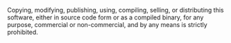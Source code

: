 Copying, modifying, publishing, using, compiling, selling, or distributing this software, either in source code form or as a compiled binary, for any purpose, commercial or non-commercial, and by any means is strictly prohibited.
